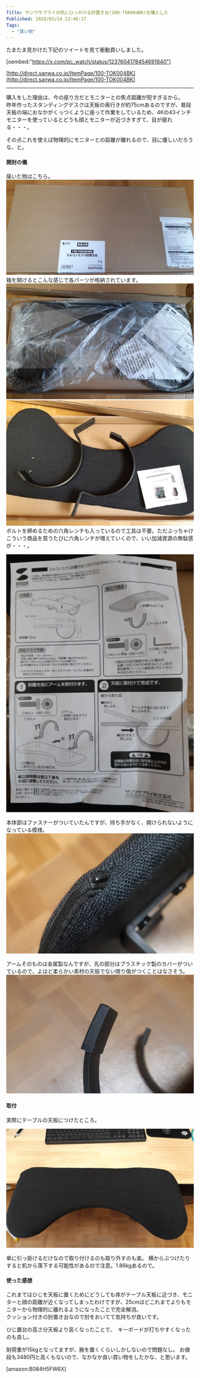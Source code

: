 ```yaml
---
Title: サンワサプライの机にひっかける肘置き台(100-TOK004BK)を購入した
Published: 2020/03/14 23:46:17
Tags:
  - "買い物"
---
```

たまたま見かけた下記のツイートを見て衝動買いしました。  

[oembed:"https://x.com/pc_watch/status/1237604178454691840"]

<!-- more -->

[http://direct.sanwa.co.jp/ItemPage/100-TOK004BK](http://direct.sanwa.co.jp/ItemPage/100-TOK004BK)

---

購入をした理由は、今の座り方だとモニターとの焦点距離が短すぎるから。  
昨年作ったスタンディングデスクは天板の奥行きが約75cmあるのですが、普段天板の端におなかがくっつくように座って作業をしているため、4Kの43インチモニターを使っているとどうも顔とモニターが近づきすぎて、目が疲れる・・・。

その点これを使えば物理的にモニターとの距離が離れるので、目に優しいだろうな、と。  



#### 開封の儀

届いた物はこちら。  
![](20200314232544.jpg) 
箱を開けるとこんな感じで各パーツが格納されています。  
![](20200314232612.jpg) 
![](20200314232636.jpg) 
ボルトを締めるための六角レンチも入っているので工具は不要。ただぶっちゃけこういう商品を買うたびに六角レンチが増えていくので、いい加減資源の無駄感が・・・。  

![](20200314232723.jpg) 

本体部はファスナーがついていたんですが、持ち手がなく、開けられないようになっている模様。  
![](20200314233216.jpg) 

アームそのものは金属製なんですが、先の部分はプラスチック製のカバーがついているので、よほど柔らかい素材の天板でない限り傷がつくことはなさそう。  
![](20200314233434.jpg) 

#### 取付

実際にテーブルの天板につけたところ。  

![](20200314232747.jpg) 

単に引っ掛けるだけなので取り付けるのも取り外すのも楽。
横からぶつけたりすると机から落下する可能性があるので注意。1.86kgあるので。    

#### 使った感想

これまではひじを天板に置くためにどうしても体がテーブル天板に近づき、モニターと顔の距離が近くなってしまったわけですが、25cmほどこれまでよりもモニターから物理的に離れるようになったことで完全解消。  
クッション付きの肘置き台なので肘をおいてて気持ちが良いです。  

ひじ置台の高さ分天板より高くなったことで、　キーボードが打ちやすくなったのも良し。  

耐荷重が15kgとなってますが、腕を置くくらいしかしないので問題なし。
お値段も3480円と高くもないので、なかなか良い買い物をしたかな、と思います。

[amazon:B084H5FW6X]